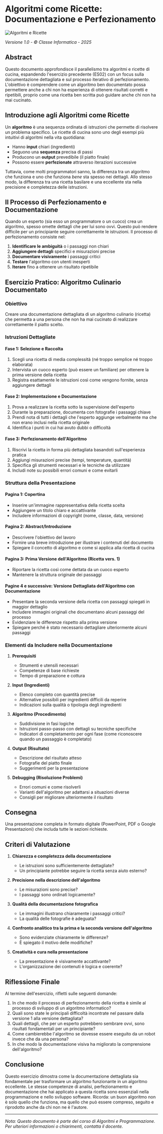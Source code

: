 # Algoritmi come Ricette: Documentazione e Perfezionamento

![Algoritmi e Ricette](https://upload.wikimedia.org/wikipedia/commons/thumb/7/7a/Flowchart_example.svg/800px-Flowchart_example.svg.png)

*Versione 1.0 - © Classe Informatica - 2025*

## Abstract

Questo documento approfondisce il parallelismo tra algoritmi e ricette di cucina, espandendo l'esercizio precedente (ES02) con un focus sulla documentazione dettagliata e sul processo iterativo di perfezionamento. L'obiettivo è comprendere come un algoritmo ben documentato possa permettere anche a chi non ha esperienza di ottenere risultati corretti e ripetibili, proprio come una ricetta ben scritta può guidare anche chi non ha mai cucinato.

## Introduzione agli Algoritmi come Ricette

Un **algoritmo** è una sequenza ordinata di istruzioni che permette di risolvere un problema specifico. Le ricette di cucina sono uno degli esempi più intuitivi di algoritmi nella vita quotidiana:

- Hanno **input** chiari (ingredienti)
- Seguono una **sequenza** precisa di passi
- Producono un **output** prevedibile (il piatto finale)
- Possono essere **perfezionate** attraverso iterazioni successive

Tuttavia, come molti programmatori sanno, la differenza tra un algoritmo che funziona e uno che funziona *bene* sta spesso nei dettagli. Allo stesso modo, la differenza tra una ricetta basilare e una eccellente sta nella precisione e completezza delle istruzioni.

## Il Processo di Perfezionamento e Documentazione

Quando un esperto (sia esso un programmatore o un cuoco) crea un algoritmo, spesso omette dettagli che per lui sono ovvi. Questo può rendere difficile per un principiante seguire correttamente le istruzioni. Il processo di perfezionamento consiste nel:

1. **Identificare le ambiguità** o i passaggi non chiari
2. **Aggiungere dettagli** specifici e misurazioni precise
3. **Documentare visivamente** i passaggi critici
4. **Testare** l'algoritmo con utenti inesperti
5. **Iterare** fino a ottenere un risultato ripetibile

## Esercizio Pratico: Algoritmo Culinario Documentato

### Obiettivo
Creare una documentazione dettagliata di un algoritmo culinario (ricetta) che permetta a una persona che non ha mai cucinato di realizzare correttamente il piatto scelto.

### Istruzioni Dettagliate

#### Fase 1: Selezione e Raccolta
1. Scegli una ricetta di media complessità (né troppo semplice né troppo elaborata)
2. Intervista un cuoco esperto (può essere un familiare) per ottenere la prima versione della ricetta
3. Registra esattamente le istruzioni così come vengono fornite, senza aggiungere dettagli

#### Fase 2: Implementazione e Documentazione
1. Prova a realizzare la ricetta sotto la supervisione dell'esperto
2. Durante la preparazione, documenta con fotografie i passaggi chiave
3. Prendi nota di tutti i dettagli che l'esperto aggiunge verbalmente ma che non erano inclusi nella ricetta originale
4. Identifica i punti in cui hai avuto dubbi o difficoltà

#### Fase 3: Perfezionamento dell'Algoritmo
1. Riscrivi la ricetta in forma più dettagliata basandoti sull'esperienza pratica
2. Aggiungi misurazioni precise (tempi, temperature, quantità)
3. Specifica gli strumenti necessari e le tecniche da utilizzare
4. Includi note su possibili errori comuni e come evitarli

### Struttura della Presentazione

#### Pagina 1: Copertina
- Inserire un'immagine rappresentativa della ricetta scelta
- Aggiungere un titolo chiaro e accattivante
- Includere informazioni di copyright (nome, classe, data, versione)

#### Pagina 2: Abstract/Introduzione
- Descrivere l'obiettivo del lavoro
- Fornire una breve introduzione per illustrare i contenuti del documento
- Spiegare il concetto di algoritmo e come si applica alla ricetta di cucina

#### Pagina 3: Prima Versione dell'Algoritmo (Ricetta vers. 1)
- Riportare la ricetta così come dettata da un cuoco esperto
- Mantenere la struttura originale dei passaggi

#### Pagine 4 e successive: Versione Dettagliata dell'Algoritmo con Documentazione
- Presentare la seconda versione della ricetta con passaggi spiegati in maggior dettaglio
- Includere immagini originali che documentano alcuni passaggi del processo
- Evidenziare le differenze rispetto alla prima versione
- Spiegare perché è stato necessario dettagliare ulteriormente alcuni passaggi

### Elementi da Includere nella Documentazione

1. **Prerequisiti**
   - Strumenti e utensili necessari
   - Competenze di base richieste
   - Tempo di preparazione e cottura

2. **Input (Ingredienti)**
   - Elenco completo con quantità precise
   - Alternative possibili per ingredienti difficili da reperire
   - Indicazioni sulla qualità o tipologia degli ingredienti

3. **Algoritmo (Procedimento)**
   - Suddivisione in fasi logiche
   - Istruzioni passo-passo con dettagli su tecniche specifiche
   - Indicatori di completamento per ogni fase (come riconoscere quando un passaggio è completato)

4. **Output (Risultato)**
   - Descrizione del risultato atteso
   - Fotografie del piatto finale
   - Suggerimenti per la presentazione

5. **Debugging (Risoluzione Problemi)**
   - Errori comuni e come risolverli
   - Varianti dell'algoritmo per adattarsi a situazioni diverse
   - Consigli per migliorare ulteriormente il risultato

## Consegna

Una presentazione completa in formato digitale (PowerPoint, PDF o Google Presentazioni) che includa tutte le sezioni richieste.

## Criteri di Valutazione

1. **Chiarezza e completezza della documentazione**
   - Le istruzioni sono sufficientemente dettagliate?
   - Un principiante potrebbe seguire la ricetta senza aiuto esterno?

2. **Precisione nella descrizione dell'algoritmo**
   - Le misurazioni sono precise?
   - I passaggi sono ordinati logicamente?

3. **Qualità della documentazione fotografica**
   - Le immagini illustrano chiaramente i passaggi critici?
   - La qualità delle fotografie è adeguata?

4. **Confronto analitico tra la prima e la seconda versione dell'algoritmo**
   - Sono evidenziate chiaramente le differenze?
   - È spiegato il motivo delle modifiche?

5. **Creatività e cura nella presentazione**
   - La presentazione è visivamente accattivante?
   - L'organizzazione dei contenuti è logica e coerente?

## Riflessione Finale

Al termine dell'esercizio, rifletti sulle seguenti domande:

1. In che modo il processo di perfezionamento della ricetta è simile al processo di sviluppo di un algoritmo informatico?
2. Quali sono state le principali difficoltà incontrate nel passare dalla versione 1 alla versione dettagliata?
3. Quali dettagli, che per un esperto potrebbero sembrare ovvi, sono risultati fondamentali per un principiante?
4. Come cambierebbe l'algoritmo se dovesse essere eseguito da un robot invece che da una persona?
5. In che modo la documentazione visiva ha migliorato la comprensione dell'algoritmo?

## Conclusione

Questo esercizio dimostra come la documentazione dettagliata sia fondamentale per trasformare un algoritmo funzionante in un algoritmo eccellente. Le stesse competenze di analisi, perfezionamento e documentazione che hai applicato a questa ricetta sono essenziali nella programmazione e nello sviluppo software. Ricorda: un buon algoritmo non è solo quello che funziona, ma quello che può essere compreso, seguito e riprodotto anche da chi non ne è l'autore.

---

*Nota: Questo documento è parte del corso di Algoritmi e Programmazione. Per ulteriori informazioni o chiarimenti, contatta il docente.*